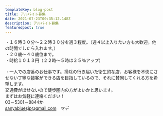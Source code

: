 ```yaml
---
templateKey: blog-post
title: アルバイト募集
date: 2021-07-23T00:35:12.148Z
description: アルバイト募集
featuredpost: true
---
```

・１６時３０分～２２時３０分を週３程度。（週４以上入りたい方も大歓迎。他の時間でしたら入れます。）<br>
・２０歳～４０歳位まで｡ <br> 
・時給１０１３円（２２時～５時は２５％アップ）<br> \
・一人での店番のお仕事です。掃除の行き届いた衛生的な店、お客様を不快にさせない丁寧な接客ができる店を目指しているので、それに賛同してくれる方を希望します。<br>交通費が出せないので徒歩圏内の方がよいかと思います。<br> 
まずはお気軽に連絡ください！<br>
03－5301－8844か<br>
sanyabluesjp@gmail.com　マデ